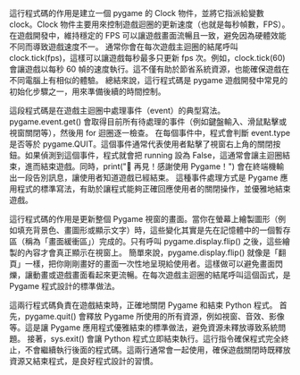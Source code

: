 這行程式碼的作用是建立一個 pygame 的 Clock 物件，並將它指派給變數 clock。Clock 物件主要用來控制遊戲迴圈的更新速度（也就是每秒幀數，FPS）。在遊戲開發中，維持穩定的 FPS 可以讓遊戲畫面流暢且一致，避免因為硬體效能不同而導致遊戲速度不一。 通常你會在每次遊戲主迴圈的結尾呼叫 clock.tick(fps)，這樣可以讓遊戲每秒最多只更新 fps 次。例如，clock.tick(60) 會讓遊戲以每秒 60 幀的速度執行。這不僅有助於節省系統資源，也能確保遊戲在不同電腦上有相似的體驗。 總結來說，這行程式碼是 pygame 遊戲開發中常見的初始化步驟之一，用來準備後續的時間控制。

這段程式碼是在遊戲主迴圈中處理事件（event）的典型寫法。pygame.event.get() 會取得目前所有待處理的事件（例如鍵盤輸入、滑鼠點擊或視窗關閉等），然後用 for 迴圈逐一檢查。 在每個事件中，程式會判斷 event.type 是否等於 pygame.QUIT。這個事件通常代表使用者點擊了視窗右上角的關閉按鈕。如果偵測到這個事件，程式就會把 running 設為 False，這通常會讓主迴圈結束，進而結束遊戲。同時，print("👋 再見！感謝使用 Pygame！") 會在終端機輸出一段告別訊息，讓使用者知道遊戲已經結束。 這種事件處理方式是 Pygame 應用程式的標準寫法，有助於讓程式能夠正確回應使用者的關閉操作，並優雅地結束遊戲。

這行程式碼的作用是更新整個 Pygame 視窗的畫面。當你在螢幕上繪製圖形（例如填充背景色、畫圖形或顯示文字）時，這些變化其實是先在記憶體中的一個暫存區（稱為「畫面緩衝區」）完成的。只有呼叫 pygame.display.flip() 之後，這些繪製的內容才會真正顯示在視窗上。 簡單來說，pygame.display.flip() 就像是「翻頁」一樣，把你剛剛畫好的畫面一次性地呈現給使用者。這樣做可以避免畫面閃爍，讓動畫或遊戲畫面看起來更流暢。在每次遊戲主迴圈的結尾呼叫這個函式，是 Pygame 程式設計的標準做法。

這兩行程式碼負責在遊戲結束時，正確地關閉 Pygame 和結束 Python 程式。 首先，pygame.quit() 會釋放 Pygame 所使用的所有資源，例如視窗、音效、影像等。這是讓 Pygame 應用程式優雅結束的標準做法，避免資源未釋放導致系統問題。 接著，sys.exit() 會讓 Python 程式立即結束執行。這行指令確保程式完全終止，不會繼續執行後面的程式碼。這兩行通常會一起使用，確保遊戲關閉時既釋放資源又結束程式，是良好程式設計的習慣。